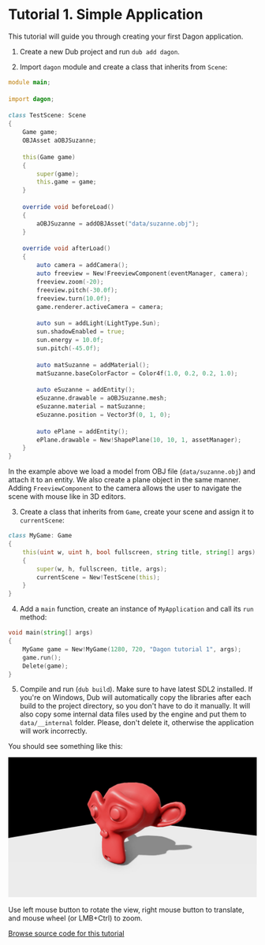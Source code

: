 # Tutorial 1. Simple Application

This tutorial will guide you through creating your first Dagon application.

1. Create a new Dub project and run `dub add dagon`.

2. Import `dagon` module and create a class that inherits from `Scene`:
```d
module main;

import dagon;

class TestScene: Scene
{
    Game game;
    OBJAsset aOBJSuzanne;

    this(Game game)
    {
        super(game);
        this.game = game;
    }

    override void beforeLoad()
    {    
        aOBJSuzanne = addOBJAsset("data/suzanne.obj");
    }

    override void afterLoad()
    {
        auto camera = addCamera();
        auto freeview = New!FreeviewComponent(eventManager, camera);
        freeview.zoom(-20);
        freeview.pitch(-30.0f);
        freeview.turn(10.0f);
        game.renderer.activeCamera = camera;

        auto sun = addLight(LightType.Sun);
        sun.shadowEnabled = true;
        sun.energy = 10.0f;
        sun.pitch(-45.0f);
        
        auto matSuzanne = addMaterial();
        matSuzanne.baseColorFactor = Color4f(1.0, 0.2, 0.2, 1.0);

        auto eSuzanne = addEntity();
        eSuzanne.drawable = aOBJSuzanne.mesh;
        eSuzanne.material = matSuzanne;
        eSuzanne.position = Vector3f(0, 1, 0);
        
        auto ePlane = addEntity();
        ePlane.drawable = New!ShapePlane(10, 10, 1, assetManager);
    }
}
```

In the example above we load a model from OBJ file (`data/suzanne.obj`) and attach it to an entity. We also create a plane object in the same manner. Adding `FreeviewComponent` to the camera allows the user to navigate the scene with mouse like in 3D editors.

3. Create a class that inherits from `Game`, create your scene and assign it to `currentScene`:
```d
class MyGame: Game
{
    this(uint w, uint h, bool fullscreen, string title, string[] args)
    {
        super(w, h, fullscreen, title, args);
        currentScene = New!TestScene(this);
    }
}
```

4. Add a `main` function, create an instance of `MyApplication` and call its `run` method:
```d
void main(string[] args)
{
    MyGame game = New!MyGame(1280, 720, "Dagon tutorial 1", args);
    game.run();
    Delete(game);
}
```

5. Compile and run (`dub build`). Make sure to have latest SDL2 installed. If you're on Windows, Dub will automatically copy the libraries after each build to the project directory, so you don't have to do it manually. It will also copy some internal data files used by the engine and put them to `data/__internal` folder. Please, don't delete it, otherwise the application will work incorrectly.

You should see something like this:

![](https://github.com/gecko0307/dagon/blob/master/doc/tutorials/images/screenshot_tutorial1.jpg?raw=true)

Use left mouse button to rotate the view, right mouse button to translate, and mouse wheel (or LMB+Ctrl) to zoom.

[Browse source code for this tutorial](https://github.com/gecko0307/dagon-tutorials/tree/master/t1-simple)
